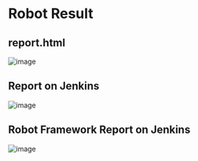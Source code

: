 # Robot Result
## report.html
![image](https://github.com/user-attachments/assets/ea70f1a6-4910-4971-9952-1bc36f72612c)

## Report on Jenkins
![image](https://github.com/user-attachments/assets/c5595d92-9a46-4d18-86a6-3be03bba96d9)

## Robot Framework Report on Jenkins
![image](https://github.com/user-attachments/assets/72bb863f-02d7-44ad-ae4a-7eb7ced8a0d8)